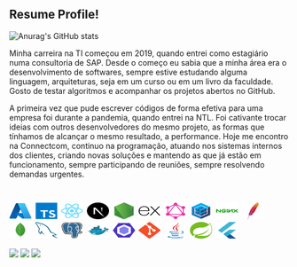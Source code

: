 ## Resume Profile!
![Anurag's GitHub stats](https://github-readme-stats.vercel.app/api?username=breno404&show=reviews,discussions_started,discussions_answered,prs_merged,prs_merged_percentage&show_icons=true&theme=tokyonight)
<p>Minha carreira na TI começou em 2019, quando entrei como estagiário numa consultoria de SAP. Desde o começo eu sabia que a minha área era o desenvolvimento de softwares, sempre estive estudando alguma linguagem, arquiteturas, seja em um curso ou em um livro da faculdade. Gosto de testar algoritmos e acompanhar os projetos abertos no GitHub.
<p></p>
A primeira vez que pude escrever códigos de forma efetiva para uma empresa foi durante a pandemia, quando entrei na NTL. Foi cativante trocar ideias com outros desenvolvedores do mesmo projeto, as formas que tínhamos de alcançar o mesmo resultado, a performance. Hoje me encontro na Connectcom, continuo na programação, atuando nos sistemas internos dos clientes, criando novas soluções e mantendo as que já estão em funcionamento, sempre participando de reuniões, sempre resolvendo demandas urgentes.</p>
<div >
    <h1>
      <img align="center" alt="azure" height="30" width="40" src="https://raw.githubusercontent.com/devicons/devicon/master/icons/azure/azure-original.svg">
      <img align="center" alt="typescript" height="30" width="40" src="https://raw.githubusercontent.com/devicons/devicon/master/icons/typescript/typescript-original.svg">
      <img align="center" alt="react" height="30" width="40" src="https://raw.githubusercontent.com/devicons/devicon/master/icons/react/react-original.svg">
      <img align="center" alt="nextjs" height="30" width="40" src="https://raw.githubusercontent.com/devicons/devicon/master/icons/nextjs/nextjs-original.svg">
      <img align="center" alt="nodejs" height="30" width="40" src="https://raw.githubusercontent.com/devicons/devicon/master/icons/nodejs/nodejs-original.svg">
      <img align="center" alt="express" height="30" width="40" src="https://raw.githubusercontent.com/devicons/devicon/master/icons/express/express-original.svg">
      <img align="center" alt="graphql" height="30" width="40" src="https://raw.githubusercontent.com/devicons/devicon/master/icons/graphql/graphql-plain.svg">
      <img align="center" alt="sequelize" height="30" width="40" src="https://raw.githubusercontent.com/devicons/devicon/master/icons/sequelize/sequelize-original.svg">
      <img align="center" alt="nginx" height="30" width="40" src="https://raw.githubusercontent.com/devicons/devicon/master/icons/nginx/nginx-original.svg">
      <img align="center" alt="apache" height="30" width="40" src="https://raw.githubusercontent.com/devicons/devicon/master/icons/apache/apache-original.svg">
      <img align="center" alt="mongodb" height="30" width="40" src="https://raw.githubusercontent.com/devicons/devicon/master/icons/mongodb/mongodb-original.svg">
      <img align="center" alt="mysql" height="30" width="40" src="https://raw.githubusercontent.com/devicons/devicon/master/icons/mysql/mysql-original.svg">
      <img align="center" alt="postgresql" height="30" width="40" src="https://raw.githubusercontent.com/devicons/devicon/master/icons/postgresql/postgresql-original.svg">
      <img align="center" alt="docker" height="30" width="40" src="https://raw.githubusercontent.com/devicons/devicon/master/icons/docker/docker-original.svg">  
      <img align="center" alt="eslint" height="30" width="40" src="https://raw.githubusercontent.com/devicons/devicon/master/icons/eslint/eslint-original.svg">
      <img align="center" alt="git" height="30" width="40" src="https://raw.githubusercontent.com/devicons/devicon/master/icons/git/git-original.svg">
      <img align="center" alt="java" height="30" width="40" src="https://raw.githubusercontent.com/devicons/devicon/master/icons/java/java-original.svg">
      <img align="center" alt="spring" height="30" width="40" src="https://raw.githubusercontent.com/devicons/devicon/master/icons/spring/spring-original.svg">
      <img align="center" alt="flutter" height="30" width="40" src="https://raw.githubusercontent.com/devicons/devicon/master/icons/flutter/flutter-original.svg">
    </h1>
  </div>

<div> 
  <a href="[https://www.instagram.com/maiscedo2/](https://www.instagram.com/maiscedo2/)" target="_blank"><img src="https://img.shields.io/badge/-Instagram-%23E4405F?style=for-the-badge&logo=instagram&logoColor=white" target="_blank"></a>
  <a href = "mailto:brenomacedo404@gmail.com"><img src="https://img.shields.io/badge/-Gmail-%23333?style=for-the-badge&logo=gmail&logoColor=white" target="_blank"></a>
  <a href="www.linkedin.com/in/breno-m-e-sa" target="_blank"><img src="https://img.shields.io/badge/-LinkedIn-%230077B5?style=for-the-badge&logo=linkedin&logoColor=white" target="_blank"></a>  
</div>
